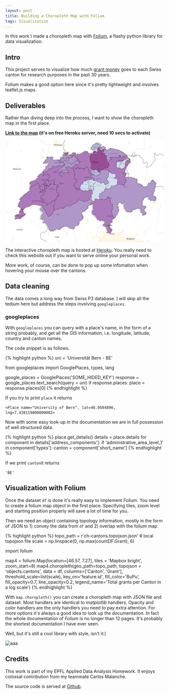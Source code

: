 ```yaml
---
layout: post
title: Building a Choropleth Map with Folium
tags: Visualization
---
```


In this work I made a choropleth map with [Folium](https://github.com/python-visualization/folium), a flashy python library for data visualization.

## Intro

This project serves to visualize how much [grant money](https://en.wikipedia.org/wiki/Grant_(money)) goes to each Swiss canton for research purposes in the past 30 years. 

Folium makes a good option here since it's pretty lightweight and involves leaflet.js maps.

## Deliverables

Rather than diving deep into the process, I want to show the choropleth map in the first place. 

**[Link to the map](https://ada-choropleth.herokuapp.com/) (it's on free Heroku server, need 10 secs to activate)**

![map](https://raw.githubusercontent.com/Jiaxigu/Jiaxigu.github.io/master/assets/images/2017-09-04-swiss-grant.jpeg)

The interactive choropleth map is hosted at [Heroku](https://www.heroku.com/). You really need to check this website out if you want to serve online your personal work.

More work, of course, can be done to pop up some infomation when hovering your mouse over the cantons.

## Data cleaning

The data comes a long way from Swiss P3 database. I will skip all the tedium here but address the steps involving ```googleplaces```.

### googleplaces

With ```googleplaces``` you can query with a place's name, in the form of a string probably, and get all the GIS information, i.e. longitude, latitude, country and canton names.

The code snippet is as follows.


{% highlight python %}
uni = 'Universität Bern - BE'

from googleplaces import GooglePlaces, types, lang

google_places = GooglePlaces('SOME_HIDED_KEY')
response = google_places.text_search(query = uni)
if response.places:
    place = response.places[0]
{% endhighlight %}

If you try to print ```place``` it returns

```
<Place name="University of Bern", lat=46.9504896, lng=7.438119000000002>
``` 

Now with some easy look-up in the documentation we are in full possession of well structured data.

{% highlight python %}
place.get_details()
details = place.details
for component in details['address_components']:
    if 'administrative_area_level_1' in component['types']:
        canton = component['short_name']
{% endhighlight %}

If we print ```canton```it returns

```
'BE'
```

## Visualization with Folium

Once the dataset ```df``` is done it's really easy to implement Folium. You need to create a folium map object in the first place. Specifying tiles, zoom level and starting position properly will save a lot of time for you.

Then we need an object containing topology information, mostly in the form of JSON to 1) convey the data from ```df``` and 2) overlap with the folium map. 

{% highlight python %}
topo_path = r'ch-cantons.topojson.json' # local topojson file
scale = np.linspace(0, np.max(countDF.Grant), 6)

import folium

map4 = folium.Map(location=[46.57, 7.27], tiles = 'Mapbox bright', zoom_start=8)
map4.choropleth(geo_path=topo_path, topojson = 'objects.cantons', data = df,
                 columns=['Canton', 'Grant'],
                 threshold_scale=list(scale),
                 key_on='feature.id',
                 fill_color='BuPu', fill_opacity=0.7, line_opacity=0.2,
                 legend_name='Total grants per Canton in a log scale')
{% endhighlight %}

With ```map.choropleth()``` you can create a choropleth map with JSON file and dataset. Most handlers are identical to *matplotlib* handlers. Opacity and color handlers are the only handlers you need to pay extra attention. For more options it's always a good idea to look up the documentation. In fact the whole documentation of *Folium* is no longer than 12 pages. It's probably the shortest documentation I have ever seen.

Well, but it's still a cool library with style, isn't it:)

![aaa](https://camo.githubusercontent.com/9533b0f09c915642b4d16de10bbe7587559af81f/687474703a2f2f6661726d392e737461746963666c69636b722e636f6d2f383238302f383735353933383339345f396634393165663739665f632e6a7067)

## Credits

This work is part of my EPFL Applied Data Analysis Homework. It enjoys colossal contribution from my teammate Carlos Malanche.

The source code is served at [Github](https://github.com/Jiaxigu/ADAhomework/tree/master/03%20-%20Interactive%20Viz). 

